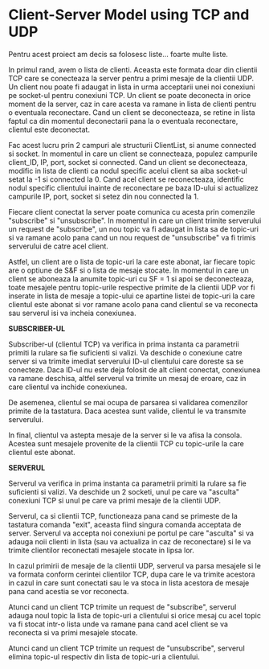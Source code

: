 # Client-Server Model using TCP and UDP

Pentru acest proiect am decis sa folosesc liste... foarte multe liste. 

In primul rand, avem o lista de clienti. Aceasta este formata doar din
clientii TCP care se conecteaza la server pentru a primi mesaje de la
clientii UDP. Un client nou poate fi adaugat in lista in urma acceptarii
unei noi conexiuni pe socket-ul pentru conexiuni TCP. Un client se poate
deconecta in orice moment de la server, caz in care acesta va ramane in
lista de clienti pentru o eventuala reconectare. Cand un client se
deconecteaza, se retine in lista faptul ca din momentul deconectarii
pana la o eventuala reconectare, clientul este deconectat. 

Fac acest lucru prin 2 campuri ale structurii ClientList, si anume connected si
socket. In momentul in care un client se connecteaza, populez campurile
client_ID, IP, port, socket si connected. Cand un client se deconecteaza,
modific in lista de clienti ca nodul specific acelui client sa aiba
socket-ul setat la -1 si connected la 0. Cand acel client se reconecteaza,
identific nodul specific clientului inainte de reconectare pe baza ID-ului
si actualizez campurile IP, port, socket si setez din nou connected la 1.

Fiecare client conectat la server poate comunica cu acesta prin comenzile
"subscribe" si "unsubscribe". In momentul in care un client trimite
serverului un request de "subscribe", un nou topic va fi adaugat in lista
sa de topic-uri si va ramane acolo pana cand un nou request de "unsubscribe"
va fi trimis serverului de catre acel client. 

Astfel, un client are o lista de topic-uri la care este abonat, iar
fiecare topic are o optiune de S&F si o lista de mesaje stocate. In momentul
in care un client se aboneaza la anumite topic-uri cu SF = 1 si apoi se
deconecteaza, toate mesajele pentru topic-urile respective primite de la 
clientii UDP vor fi inserate in lista de mesaje a topic-ului ce apartine
listei de topic-uri la care clientul este abonat si vor ramane acolo pana
cand clientul se va reconecta sau serverul isi va incheia conexiunea.

**SUBSCRIBER-UL**

Subscriber-ul (clientul TCP) va verifica in prima instanta ca parametrii
primiti la rulare sa fie suficienti si valizi. Va deschide o conexiune
catre server si va trimite imediat serverului ID-ul clientului care
doreste sa se conecteze. Daca ID-ul nu este deja folosit de alt client
conectat, conexiunea va ramane deschisa, altfel serverul va trimite un
mesaj de eroare, caz in care clientul va inchide conexiunea. 

De asemenea, clientul se mai ocupa de parsarea si validarea
comenzilor primite de la tastatura. Daca acestea sunt valide, clientul
le va transmite serverului.

In final, clientul va astepta mesaje de la server si le va afisa
la consola. Acestea sunt mesajele provenite de la clientii TCP cu
topic-urile la care clientul este abonat.

**SERVERUL**

Serverul va verifica in prima instanta ca parametrii primiti la rulare sa
fie suficienti si valizi. Va deschide un 2 socketi, unul pe care va "asculta"
conexiuni TCP si unul pe care va primi mesaje de la clientii UDP. 

Serverul, ca si clientii TCP, functioneaza pana cand se primeste
de la tastatura comanda "exit", aceasta fiind singura comanda acceptata de
server. Serverul va accepta noi conexiuni pe portul pe care "asculta" si
va adauga noii clienti in lista (sau va actualiza in caz de reconectare) 
si le va trimite clientilor reconectati mesajele stocate in lipsa lor. 

In cazul primirii de mesaje de la clientii UDP, serverul va parsa
mesajele si le va formata conform cerintei clientilor TCP, dupa care le 
va trimite acestora in cazul in care sunt conectati sau le va stoca in
lista acestora de mesaje pana cand acestia se vor reconecta.

Atunci cand un client TCP trimite un request de "subscribe", 
serverul adauga noul topic la lista de topic-uri a clientului si orice
mesaj cu acel topic va fi stocat intr-o lista unde va ramane pana cand
acel client se va reconecta si va primi mesajele stocate. 

Atunci cand un client TCP trimite un request de "unsubscribe", 
serverul elimina topic-ul respectiv din lista de topic-uri a clientului.
